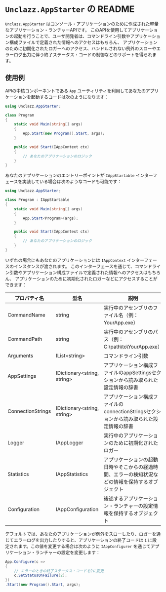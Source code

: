 # `Unclazz.AppStarter` の README

`Unclazz.AppStarter` はコンソール・アプリケーションのために作成された軽量なアプリケーション・ランチャーAPIです。
このAPIを使用してアプリケーションの起動を行うことで、ユーザ開発者は、コマンドライン引数やアプリケーション構成ファイルで定義された情報へのアクセスはもちろん、
アプリケーションのために初期化されたロガーへのアクセス、ハンドルされない例外のスローやエラーログ出力に伴う終了ステータス・コードの制御などのサポートを得られます。

## 使用例

APIの中核コンポーネントである `App` ユーティリティを利用してあなたのアプリケーションを起動するコードは次のようになります：

```cs
using Unclazz.AppStarter;

class Program
{
	static void Main(string[] args)
	{
		App.Start(new Program().Start, args);
	}

	public void Start(IAppContext ctx)
	{
		// あなたのアプリケーションのロジック
	}
}
```

あなたのアプリケーションのエントリーポイントが `IAppStartable` インターフェースを実装している場合は次のようなコードも可能です：

```cs
using Unclazz.AppStarter;

class Program : IAppStartable
{
	static void Main(string[] args)
	{
		App.Start<Program>(args);
	}

	public void Start(IAppContext ctx)
	{
		// あなたのアプリケーションのロジック
	}
}
```

いずれの場合にもあなたのアプリケーションには `IAppContext` インターフェースのインスタンスが渡されます。
このインターフェースを通じて、コマンドライン引数やアプリケーション構成ファイルで定義された情報へのアクセスはもちろん、
アプリケーションのために初期化されたロガーなどにアクセスすることができます：

プロパティ名 | 型名 | 説明
--- | --- | ---
CommandName | string | 実行中のアセンブリのファイル名（例：YourApp.exe）
CommandPath | string | 実行中のアセンブリのパス（例：C:\path\to\YourApp.exe）
Arguments | IList&lt;string> | コマンドライン引数
AppSettings | IDictionary&lt;string, string> | アプリケーション構成ファイルのappSettingsセクションから読み取られた設定情報の辞書
ConnectionStrings | IDictionary&lt;string, string> | アプリケーション構成ファイルのconnectionStringsセクションから読み取られた設定情報の辞書
Logger | IAppLogger | 実行中のアプリケーションのために初期化されたロガー
Statistics | IAppStatistics | アプリケーションの起動日時やそこからの経過時間、エラーの検知状況などの情報を保持するオブジェクト
Configuration | IAppConfiguration | 後述するアプリケーション・ランチャーの設定情報を保持するオブジェクト

デフォルトでは、あなたのアプリケーションが例外をスローしたり、ロガーを通じてエラーログを出力したりすると、アプリケーションの終了コードは `1` に設定されます。この値を変更する場合は次のように `IAppConfigurer` を通じてアプリケーション・ランチャーの設定を変更します：

```cs
App.Configure(c =>
{
	// エラーのときの終了ステータス・コードを2に変更
	c.SetStatusOnFailure(2);
})
.Start(new Program().Start, args);
```

